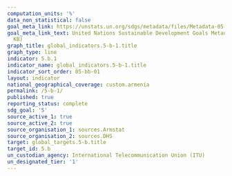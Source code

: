 ```yaml
---
computation_units: '%'
data_non_statistical: false
goal_meta_link: https://unstats.un.org/sdgs/metadata/files/Metadata-05-0B-01.pdf
goal_meta_link_text: United Nations Sustainable Development Goals Metadata (PDF 211
  KB)
graph_title: global_indicators.5-b-1.title
graph_type: line
indicator: 5.b.1
indicator_name: global_indicators.5-b-1.title
indicator_sort_order: 05-bb-01
layout: indicator
national_geographical_coverage: custom.armenia
permalink: /5-b-1/
published: true
reporting_status: complete
sdg_goal: '5'
source_active_1: true
source_active_2: true
source_organisation_1: sources.Armstat
source_organisation_2: sources.DHS
target: global_targets.5-b.title
target_id: 5.b
un_custodian_agency: International Telecommunication Union (ITU)
un_designated_tier: '1'
---
```

